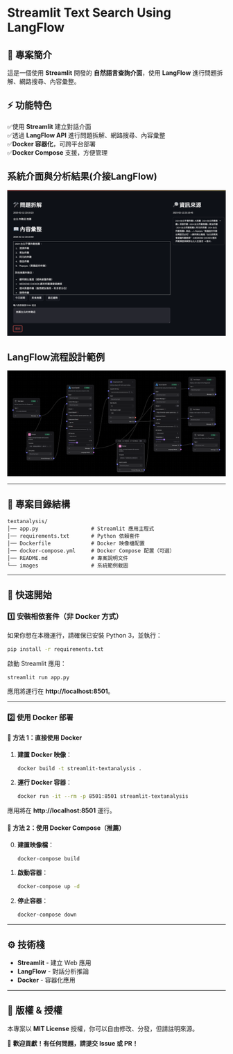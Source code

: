 # **Streamlit Text Search Using LangFlow**

## **📌 專案簡介**
這是一個使用 **Streamlit** 開發的 **自然語言查詢介面**，使用 **LangFlow** 進行問題拆解、網路搜尋、內容彙整。

## **⚡ 功能特色**
✅使用 **Streamlit** 建立對話介面  
✅透過 **LangFlow API** 進行問題拆解、網路搜尋、內容彙整  
✅**Docker 容器化**，可跨平台部署  
✅**Docker Compose** 支援，方便管理  


## 系統介面與分析結果(介接LangFlow)
![網站介面](images/demo.png)

## LangFlow流程設計範例
![網站介面](images/demo2.png)

---
## **📂 專案目錄結構**
```
textanalysis/
│── app.py                 # Streamlit 應用主程式
│── requirements.txt       # Python 依賴套件
│── Dockerfile             # Docker 映像檔配置
│── docker-compose.yml     # Docker Compose 配置（可選）
│── README.md              # 專案說明文件
└── images                 # 系統範例截圖
```

---
## **🚀 快速開始**

### **1️⃣ 安裝相依套件（非 Docker 方式）**
如果你想在本機運行，請確保已安裝 Python 3，並執行：
```bash
pip install -r requirements.txt
```

啟動 Streamlit 應用：
```bash
streamlit run app.py
```
應用將運行在 **http://localhost:8501**。

---
### **2️⃣ 使用 Docker 部署**

#### **🔹 方法 1：直接使用 Docker**
1. **建置 Docker 映像**：
   ```bash
   docker build -t streamlit-textanalysis .
   ```

2. **運行 Docker 容器**：
   ```bash
   docker run -it --rm -p 8501:8501 streamlit-textanalysis
   ```

應用將在 **http://localhost:8501** 運行。

#### **🔹 方法 2：使用 Docker Compose（推薦）**
0. **建置映像檔**：
   ```bash
   docker-compose build

1. **啟動容器**：
   ```bash
   docker-compose up -d
   ```
2. **停止容器**：
   ```bash
   docker-compose down
   ```

---
## **⚙️ 技術棧**
- **Streamlit** - 建立 Web 應用
- **LangFlow** - 對話分析推論
- **Docker** - 容器化應用

---
## **📜 版權 & 授權**
本專案以 **MIT License** 授權，你可以自由修改、分發，但請註明來源。

🚀 **歡迎貢獻！有任何問題，請提交 Issue 或 PR！**

